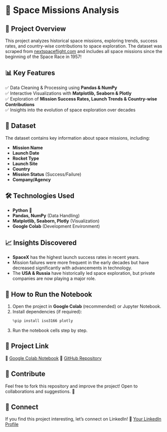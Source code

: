 # 🚀 Space Missions Analysis

## 📌 Project Overview
This project analyzes historical space missions, exploring trends, success rates, and country-wise contributions to space exploration. The dataset was scraped from [nextspaceflight.com](https://nextspaceflight.com/launches/past/) and includes all space missions since the beginning of the Space Race in 1957!

## 📊 Key Features
✅ Data Cleaning & Processing using **Pandas & NumPy**  
✅ Interactive Visualizations with **Matplotlib, Seaborn & Plotly**  
✅ Exploration of **Mission Success Rates, Launch Trends & Country-wise Contributions**  
✅ Insights into the evolution of space exploration over decades  

## 📂 Dataset
The dataset contains key information about space missions, including:
- **Mission Name**
- **Launch Date**
- **Rocket Type**
- **Launch Site**
- **Country**
- **Mission Status** (Success/Failure)
- **Company/Agency**

## 🛠️ Technologies Used
- **Python** 🐍
- **Pandas, NumPy** (Data Handling)
- **Matplotlib, Seaborn, Plotly** (Visualization)
- **Google Colab** (Development Environment)

## 📈 Insights Discovered
- **SpaceX** has the highest launch success rates in recent years.
- Mission failures were more frequent in the early decades but have decreased significantly with advancements in technology.
- The **USA & Russia** have historically led space exploration, but private companies are now playing a major role.

## 🚀 How to Run the Notebook
1. Open the project in **Google Colab** (recommended) or Jupyter Notebook.
2. Install dependencies (if required):
   ```python
   %pip install iso3166 plotly
   ```
3. Run the notebook cells step by step.

## 📌 Project Link
🔗 [Google Colab Notebook](https://colab.research.google.com/drive/15M4a6bE5abacaJeNz9Ni-Z5iy0fa9PBu) 
🔗 [GitHub Repository](github.com/vihansr/Space-Mission-Analysis)  

## 🌟 Contribute
Feel free to fork this repository and improve the project! Open to collaborations and suggestions. 🚀

## 📩 Connect
If you find this project interesting, let’s connect on LinkedIn! 🔗 [Your LinkedIn Profile](www.linkedin.com/in/vihan-singh-rathore-8a2233322)
